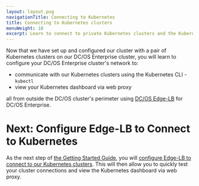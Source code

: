 ```yaml
---
layout: layout.pug
navigationTitle: Connecting to Kubernetes
title: Connecting to Kubernetes clusters
menuWeight: 10
excerpt: Learn to connect to private Kubernetes clusters and the Kubernetes dashboard via web proxy
---
```


Now that we have set up and configured our cluster with a pair of Kubernetes clusters on our DC/OS Enterprise cluster, you will learn to configure your DC/OS Enterprise cluster's network to:

- communicate with our Kubernetes clusters using the Kubernetes CLI - `kubectl`
- view your Kubernetes dashboard via web proxy

all from outside the DC/OS cluster's perimeter using [DC/OS Edge-LB](/services/edgelb/latest/) for DC/OS Enterprise.

# Next: Configure Edge-LB to Connect to Kubernetes

As the next step of [the Getting Started Guide](/services/kubernetes/test/getting-started/), you will [configure Edge-LB to connect to our Kubernetes clusters](/services/kubernetes/test/getting-started/connecting-to-kubernetes/config-edgelb/). This will then allow you to quickly test your cluster connections and view the Kubernetes dashboard via web proxy.
